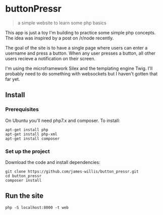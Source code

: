 # buttonPressr
> a simple website to learn some php basics

This app is just a toy I'm building to practice some simple php concepts. The idea was inspired by a post on /r/node recently.

The goal of the site is to have a single page where users can enter a username and press a button. When any user presses a button, all other users recieve a notification on their screen.

I'm using the microframework Silex and the templating engine Twig. I'll probably need to do something with websockets but I haven't gotten that far yet. 

## Install


### Prerequisites

On Ubuntu you'll need php7.x and composer. To install: 

```
apt-get install php
apt-get install php-xml
apt-get install composer
```

### Set up the project

Download the code and install dependencies:

```
git clone https://github.com/james-willis/button_pressr.git
cd button_pressr
composer install
``` 
## Run the site
```
php -S localhost:8000 -t web
```
